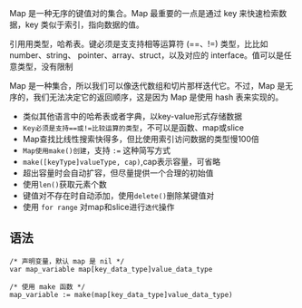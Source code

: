 Map 是一种无序的键值对的集合。Map 最重要的一点是通过 key 来快速检索数据，key 类似于索引，指向数据的值。



引⽤用类型，哈希表。键必须是⽀支持相等运算符 (==、!=) 类型，⽐比如 number、string、
pointer、array、struct，以及对应的 interface。值可以是任意类型，没有限制



Map 是一种集合，所以我们可以像迭代数组和切片那样迭代它。不过，Map 是无序的，我们无法决定它的返回顺序，这是因为 Map 是使用 hash 表来实现的。



- 类似其他语言中的哈希表或者字典，以key-value形式存储数据
- `Key必须是支持==或!=比较运算的类型`，不可以是函数、map或slice
- Map查找比线性搜索快得多，但比使用索引访问数据的类型慢100倍
- `Map使用make()创建`，支持 `:=` 这种简写方式
- `make([keyType]valueType, cap)`,cap表示容量，可省略
- 超出容量时会自动扩容，但尽量提供一个合理的初始值
- 使用`len()`获取元素个数
- 键值对不存在时自动添加，使用`delete()`删除某键值对
- 使用 `for range` 对map和slice进行`迭代`操作



## 语法

```
/* 声明变量，默认 map 是 nil */
var map_variable map[key_data_type]value_data_type

/* 使用 make 函数 */
map_variable := make(map[key_data_type]value_data_type)
```


